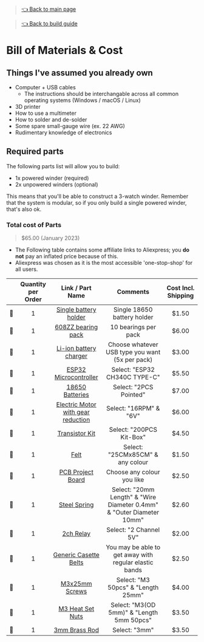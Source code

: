> [👈 Back to main page](../README.md)

> [👈 Back to build guide](./build-guide.md)
# Bill of Materials & Cost

## Things I've assumed you already own
- Computer + USB cables
    - The instructions should be interchangable across all common operating systems (Windows / macOS / Linux)
- 3D printer
- How to use a multimeter
- How to solder and de-solder
- Some spare small-gauge wire (ex. 22 AWG)
- Rudimentary knowledge of electronics

## Required parts
The following parts list will allow you to build:
- 1x powered winder (required)
- 2x unpowered winders (optional)

This means that you'll be able to construct a 3-watch winder. Remember that the system is modular, so if you only build a single powered winder, that's also ok.

### Total cost of Parts
> $65.00 (January 2023)

- The Following table contains some affiliate links to Aliexpress; you **do not** pay an inflated price because of this.
- Aliexpress was chosen as it is the most accessible 'one-stop-shop' for all users.

|     |  Quantity per Order | Link / Part Name                                                             |  Comments                                              |  Cost Incl. Shipping |
| :-: | :------------: | :-------------------------------------------------------------------------------: | :-------------------------------------------------------------------: |:-----:|
| 🔲 | 1              | [Single battery holder](https://s.click.aliexpress.com/e/_DdysGvd)                | Single 18650 battery holder                                           | $1.50 |
| 🔲 | 1              | [608ZZ bearing pack ](https://s.click.aliexpress.com/e/_DnpVZLl)                  | 10 bearings per pack                                                  | $6.00 |
| 🔲 | 1              | [Li-ion battery charger](https://www.aliexpress.com/item/32930640893.html)        | Choose whatever USB type you want (5x per pack)                       | $3.00 |
| 🔲 | 1              | [ESP32 Microcontroller](https://www.aliexpress.com/item/1005004268911484.html)    | Select: "ESP32 CH340C TYPE-C"                                         | $5.50 |
| 🔲 | 1              | [18650 Batteries](https://www.aliexpress.com/item/32983015969.html)               | Select: "2PCS Pointed"                                                | $7.00 |
| 🔲 | 1              | [Electric Motor with gear reduction](https://s.click.aliexpress.com/e/_DE3i8IP)   | Select: "16RPM" & "6V"                                                | $6.00 |
| 🔲 | 1              | [Transistor Kit](https://s.click.aliexpress.com/e/_DBct94P)                       | Select: "200PCS Kit-Box"                                              | $4.50 |
| 🔲 | 1              | [Felt](https://s.click.aliexpress.com/e/_DBK6FoB)                                 | Select: "25CMx85CM" & any colour                                      | $1.50 |
| 🔲 | 1              | [PCB Project Board](https://s.click.aliexpress.com/e/_DdgWfTN)                    | Choose any colour you like                                            | $2.50 |
| 🔲 | 1              | [Steel Spring](https://s.click.aliexpress.com/e/_DcHXiu3)                         | Select: "20mm Length" & "Wire Diameter 0.4mm" & "Outer Diameter 10mm" | $2.60 |
| 🔲 | 1              | [2ch Relay](https://s.click.aliexpress.com/e/_Ddo5Adz)                            | Select: "2 Channel 5V"                                                | $2.00 |
| 🔲 | 1              | [Generic Casette Belts](https://www.aliexpress.com/item/4000121675975.html)       | You may be able to get away with regular elastic bands                | $2.50 |
| 🔲 | 1              | [M3x25mm Screws](https://s.click.aliexpress.com/e/_DcHpk8j)                       | Select: "M3 50pcs" & "Length 25mm"                                    | $4.00 |
| 🔲 | 1              | [M3 Heat Set Nuts](https://s.click.aliexpress.com/e/_DkoJR0R)                     | Select: "M3(OD 5mm)" & "Length 5mm 50pcs"                             | $3.50 |
| 🔲 | 1              | [3mm Brass Rod](https://s.click.aliexpress.com/e/_DerhzVh)                        | Select: "3mm"                                                         | $3.50 |
